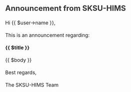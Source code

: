 <style>
    h2 {
      font-size: 24px;
      font-weight: bold;
      color: #333;
    }
    p {
      font-size: 16px;
      line-height: 1.5;
    }
  </style>
  
  ## Announcement from SKSU-HIMS
  
  Hi {{ $user->name }},
  
  This is an announcement regarding:
  
  **{{ $title }}**
  
  {{ $body }}
  
  Best regards,
  
  The SKSU-HIMS Team